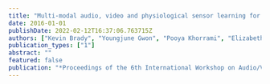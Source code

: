 ```yaml
---
title: "Multi-modal audio, video and physiological sensor learning for continuous emotion prediction"
date: 2016-01-01
publishDate: 2022-02-12T16:37:06.763715Z
authors: ["Kevin Brady", "Youngjune Gwon", "Pooya Khorrami", "Elizabeth Godoy", "William Campbell", "Charlie Dagli", "Thomas S Huang"]
publication_types: ["1"]
abstract: ""
featured: false
publication: "*Proceedings of the 6th International Workshop on Audio/Visual Emotion Challenge*"
---
```


